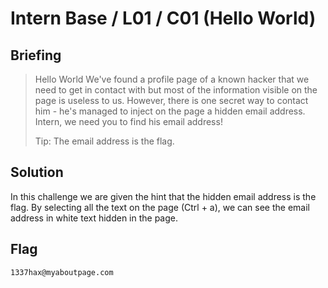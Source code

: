 # Intern Base / L01 / C01 (Hello World)

## Briefing

> Hello World
> We've found a profile page of a known hacker that we need to get in contact with but most of the information visible on the page is useless to us. However, there is one secret way to contact him - he's managed to inject on the page a hidden email address. Intern, we need you to find his email address!
> 
> Tip: The email address is the flag.


## Solution

In this challenge we are given the hint that the hidden email address is the flag. By selecting all the text on the page (Ctrl + a), we can see the email address in white text hidden in the page.


## Flag

```
1337hax@myaboutpage.com
```
